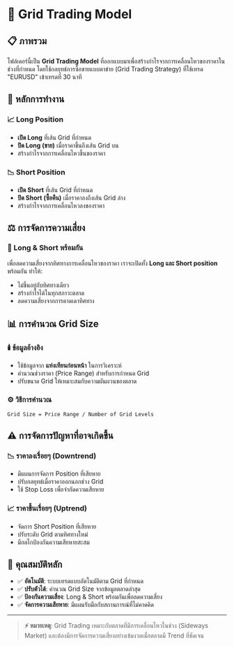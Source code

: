 # 🚀 Grid Trading Model

## 📋 ภาพรวม

โฟล์เดอร์นี้เป็น **Grid Trading Model** ที่ออกแบบมาเพื่อสร้างกำไรจากการเคลื่อนไหวของราคาในช่วงที่กำหนด โดยใช้กลยุทธ์การซื้อขายแบบตาข่าย (Grid Trading Strategy) ที่ใช้เทรด "EURUSD" เข้าเทรดที่ 30 นาที

## 🎯 หลักการทำงาน

### 📈 Long Position
- **เปิด Long** ที่เส้น Grid ที่กำหนด
- **ปิด Long (ขาย)** เมื่อราคาขึ้นถึงเส้น Grid บน
- สร้างกำไรจากการเคลื่อนไหวขึ้นของราคา

### 📉 Short Position  
- **เปิด Short** ที่เส้น Grid ที่กำหนด
- **ปิด Short (ซื้อคืน)** เมื่อราคาลงถึงเส้น Grid ล่าง
- สร้างกำไรจากการเคลื่อนไหวลงของราคา

## ⚖️ การจัดการความเสี่ยง

### 🔄 Long & Short พร้อมกัน
เพื่อลดความเสี่ยงจากทิศทางการเคลื่อนไหวของราคา เราจะเปิดทั้ง **Long และ Short position** พร้อมกัน ทำให้:
- ไม่ขึ้นอยู่กับทิศทางเดียว
- สร้างกำไรได้ในทุกสภาวะตลาด
- ลดความเสี่ยงจากการคาดเดาทิศทาง

## 📊 การคำนวณ Grid Size

### 🕯️ ข้อมูลอ้างอิง
- ใช้ข้อมูลจาก **แท่งเทียนก่อนหน้า** ในการวิเคราะห์
- คำนวณช่วงราคา (Price Range) สำหรับการกำหนด Grid
- ปรับขนาด Grid ให้เหมาะสมกับความผันผวนของตลาด

### ⚙️ วิธีการคำนวณ
```
Grid Size = Price Range / Number of Grid Levels
```

## ⚠️ การจัดการปัญหาที่อาจเกิดขึ้น

### 📉 ราคาลงเรื่อยๆ (Downtrend)
- มีแผนการจัดการ Position ที่เสียหาย
- ปรับกลยุทธ์เมื่อราคาออกนอกช่วง Grid
- ใช้ Stop Loss เพื่อจำกัดความเสียหาย

### 📈 ราคาขึ้นเรื่อยๆ (Uptrend) 
- จัดการ Short Position ที่เสียหาย
- ปรับระดับ Grid ตามทิศทางใหม่
- มีกลไกป้องกันความเสียหายสะสม

## 🔧 คุณสมบัติหลัก

- ✅ **อัตโนมัติ**: ระบบเทรดแบบอัตโนมัติตาม Grid ที่กำหนด
- ✅ **ปรับตัวได้**: คำนวณ Grid Size จากข้อมูลตลาดล่าสุด  
- ✅ **ป้องกันความเสี่ยง**: Long & Short พร้อมกันเพื่อลดความเสี่ยง
- ✅ **จัดการความเสียหาย**: มีแผนรับมือกับสถานการณ์ที่ไม่คาดคิด


---

> **⚡ หมายเหตุ**: Grid Trading เหมาะกับตลาดที่มีการเคลื่อนไหวในช่วง (Sideways Market) และต้องมีการจัดการความเสี่ยงอย่างเข้มงวดเมื่อตลาดมี Trend ที่ชัดเจน